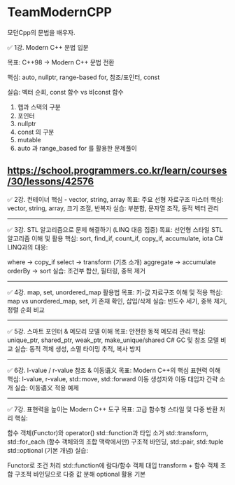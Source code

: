 # TeamModernCPP
모던Cpp의 문법을 배우자.

✅ 1강. Modern C++ 문법 입문

목표: C++98 → Modern C++ 문법 전환

핵심: auto, nullptr, range-based for, 참조/포인터, const

실습: 벡터 순회, const 함수 vs 비const 함수

1. 햅과 스택의 구분
2. 포인터
3. nullptr
4. const 의 구분
5. mutable 
6. auto 과 range_based for 를 활용한 문제풀이
   
https://school.programmers.co.kr/learn/courses/30/lessons/42576
---

✅ 2강. 컨테이너 핵심 - vector, string, array
목표: 주요 선형 자료구조 마스터
핵심: vector, string, array, 크기 조절, 반복자
실습: 부분합, 문자열 조작, 동적 벡터 관리

---

✅ 3강. STL 알고리즘으로 문제 해결하기 (LINQ 대응 집중)
목표: 선언형 스타일 STL 알고리즘 이해 및 활용
핵심: sort, find_if, count_if, copy_if, accumulate, iota
C# LINQ과의 대응:

  
where → copy_if
select → transform (기초 소개)
aggregate → accumulate
orderBy → sort
실습: 조건부 합산, 필터링, 중복 제거

---

✅ 4강. map, set, unordered_map 활용법
목표: 키-값 자료구조 이해 및 적용
핵심: map vs unordered_map, set, 키 존재 확인, 삽입/삭제
실습: 빈도수 세기, 중복 제거, 정렬 순회 비교

---

✅ 5강. 스마트 포인터 & 메모리 모델 이해
목표: 안전한 동적 메모리 관리
핵심: unique_ptr, shared_ptr, weak_ptr, make_unique/shared
C# GC 및 참조 모델 비교
실습: 동적 객체 생성, 소멸 타이밍 추적, 복사 방지

---

✅ 6강. l-value / r-value 참조 & 이동语义
목표: Modern C++의 핵심 표현력 이해
핵심: l-value, r-value, std::move, std::forward
이동 생성자와 이동 대입자 간략 소개
실습: 이동语义 적용 예제

---

✅ 7강. 표현력을 높이는 Modern C++ 도구
목표: 고급 함수형 스타일 및 다중 반환 처리
핵심:

  
함수 객체(Functor)와 operator()
std::function과 타입 소거
std::transform, std::for_each (함수 객체와의 조합 맥락에서만)
구조적 바인딩, std::pair, std::tuple
std::optional (기본 개념)
실습:

  
Functor로 조건 처리
std::function에 람다/함수 객체 대입
transform + 함수 객체 조합
구조적 바인딩으로 다중 값 분해
optional 활용 기본
